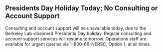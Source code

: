 ## Presidents Day Holiday Today; No Consulting or Account Support

Consulting and account support will be unavailable today, due
to the Berkeley Lab-observed Presidents Day holiday. Regular 
consulting and account support services will resume tomorrow. Operations 
staff are available for urgent queries via 1-800-66-NERSC, Option 1, at all 
times.
